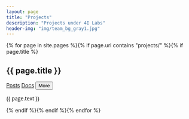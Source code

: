 ```yaml
---
layout: page
title: "Projects"
description: "Projects under 4I Labs"
header-img: "img/team_bg_gray1.jpg"
---
```



{% for page in site.pages %}{% if page.url contains "projects/" %}{% if page.title %}
	
<div class="jumbotron" style="background-image: url(../{{ page.img  }}); background-size: cover; ">
	<h2>{{ page.title }}</h2>
	<a href="{{ page.url | prepend: site.baseurl }}" class="btn btn-info" >Posts</a>
	<a href="{{ page.docs }}" class="btn btn-info" >Docs</a>
	<button type="button" class="btn btn-info" data-toggle="collapse" data-target="#text{{ forloop.index }}">More</button>
	<div id="text{{ forloop.index }}" class="collapse"><p style="color: #000000; font-family: 'Open Sans', 'Helvetica Neue', Helvetica, Arial, sans-serif;">{{ page.text }}</p></div>
</div>
{% endif %}{% endif %}{% endfor %}
